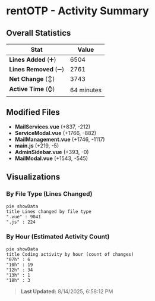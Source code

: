 # rentOTP - Activity Summary 

## Overall Statistics

| Stat                   | Value                                                             |
| ---------------------- | ----------------------------------------------------------------- |
| **Lines Added** (➕)   | 6504                                          |
| **Lines Removed** (➖) | 2761                                        |
| **Net Change** (↕)    | 3743                |
| **Active Time** (⌚)   | 64 minutes |


## Modified Files
- **MailServices.vue** (+837, -212)
- **ServiceModal.vue** (+1766, -882)
- **MailManagement.vue** (+1746, -1117)
- **main.js** (+219, -5)
- **AdminSidebar.vue** (+393, -0)
- **MailModal.vue** (+1543, -545)

## Visualizations

### By File Type (Lines Changed)

```mermaid
pie showData
title Lines changed by file type
".vue" : 9041
".js" : 224
```

### By Hour (Estimated Activity Count)

```mermaid
pie showData
title Coding activity by hour (count of changes)
"07h" : 6
"10h" : 19
"12h" : 34
"13h" : 1
"18h" : 3
```


> **Last Updated:** 8/14/2025, 6:58:12 PM